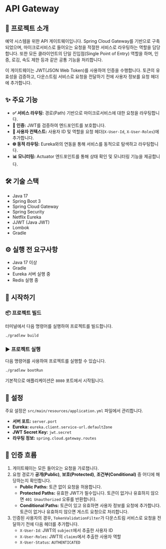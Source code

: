 #  API Gateway

## 📖 프로젝트 소개

예약 시스템을 위한 API 게이트웨이입니다. Spring Cloud Gateway를 기반으로 구축되었으며, 마이크로서비스로 들어오는 요청을 적절한 서비스로 라우팅하는 역할을 담당합니다. 또한 모든 클라이언트의 단일 진입점(Single Point of Entry) 역할을 하며, 인증, 로깅, 속도 제한 등과 같은 공통 기능을 처리합니다.

이 게이트웨이는 JWT(JSON Web Token)를 사용하여 인증을 수행합니다. 토큰의 유효성을 검증하고, 다운스트림 서비스로 요청을 전달하기 전에 사용자 정보를 요청 헤더에 추가합니다.

## ✨ 주요 기능

- **✅ 서비스 라우팅:** 경로(Path) 기반으로 마이크로서비스에 대한 요청을 라우팅합니다.
- **🔐 인증:** JWT를 검증하여 엔드포인트를 보호합니다.
- **👤 사용자 컨텍스트:** 사용자 ID 및 역할을 요청 헤더(`X-User-Id`, `X-User-Roles`)에 추가합니다.
- **🌐 동적 라우팅:** Eureka와의 연동을 통해 서비스를 동적으로 탐색하고 라우팅합니다.
- **📊 모니터링:** Actuator 엔드포인트를 통해 상태 확인 및 모니터링 기능을 제공합니다.

## 🛠️ 기술 스택

- Java 17
- Spring Boot 3
- Spring Cloud Gateway
- Spring Security
- Netflix Eureka
- JJWT (Java JWT)
- Lombok
- Gradle

## ⚙️ 실행 전 요구사항

- Java 17 이상
- Gradle
- Eureka 서버 실행 중
- Redis 실행 중

## 🚀 시작하기

### 📦 프로젝트 빌드

터미널에서 다음 명령어를 실행하여 프로젝트를 빌드합니다.

```bash
./gradlew build
```

### ▶️ 프로젝트 실행

다음 명령어를 사용하여 프로젝트를 실행할 수 있습니다.

```bash
./gradlew bootRun
```

기본적으로 애플리케이션은 `8080` 포트에서 시작됩니다.

## 🔧 설정

주요 설정은 `src/main/resources/application.yml` 파일에서 관리합니다.

- **서버 포트:** `server.port`
- **Eureka:** `eureka.client.service-url.defaultZone`
- **JWT Secret Key:** `jwt.secret`
- **라우팅 정보:** `spring.cloud.gateway.routes`

## 🔐 인증 흐름

1.  게이트웨이는 모든 들어오는 요청을 가로챕니다.
2.  요청 경로가 **공개(Public)**, **보호(Protected)**, **조건부(Conditional)** 중 어디에 해당하는지 확인합니다.
    -   **Public Paths:** 토큰 없이 요청을 허용합니다.
    -   **Protected Paths:** 유효한 JWT가 필수입니다. 토큰이 없거나 유효하지 않으면 `401 Unauthorized` 오류를 반환합니다.
    -   **Conditional Paths:** 토큰이 있고 유효하면 사용자 정보를 요청에 추가합니다. 토큰이 없거나 유효하지 않으면 게스트 요청으로 처리합니다.
3.  인증된 사용자의 경우, `TokenValidationFilter`가 다운스트림 서비스로 요청을 전달하기 전에 다음 헤더를 추가합니다.
    -   `X-User-Id`: JWT의 `subject`에서 추출한 사용자 ID
    -   `X-User-Roles`: JWT의 `claims`에서 추출한 사용자 역할
    -   `X-User-Status`: `AUTHENTICATED`
